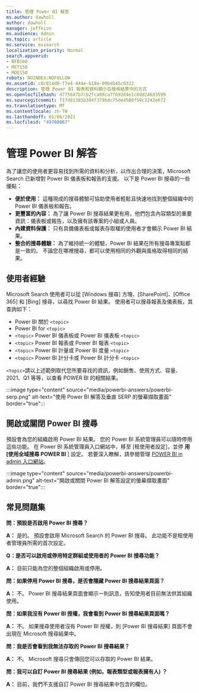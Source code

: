 ```yaml
---
title: 管理 Power BI 解答
ms.author: dawholl
author: dawholl
manager: jeffkizn
ms.audience: Admin
ms.topic: article
ms.service: mssearch
localization_priority: Normal
search.appverid:
- BFB160
- MET150
- MOE150
robots: NOINDEX:NOFOLLOW
ms.assetid: c0c814d0-f7e4-444e-b18e-09beb45c9322
description: 管理 Power BI 報表和資料顯示在搜尋結果中的方式
ms.openlocfilehash: d775647b7cb2fca08ca7f693d4e1c8dd246d3599
ms.sourcegitcommit: f17d81385b304f379bdc75d44580f59c3242e672
ms.translationtype: MT
ms.contentlocale: zh-TW
ms.lasthandoff: 01/06/2021
ms.locfileid: "49760867"
---
```

# <a name="manage-power-bi-answers"></a>管理 Power BI 解答

為了讓您的使用者更容易找到所需的資料和分析，以作出合理的決策，Microsoft Search 已新增對 Power BI 儀表板和報告的支援。 以下是 Power BI 搜尋的一些優點：

* **便於使用：** 這種現成的搜尋體驗可協助使用者輕鬆且快速地找到整個組織中的 Power BI 儀表板和報告。
* **更豐富的內容：** 為了讓 Power BI 搜尋結果更有用，他們包含內容類型的重要資訊：儀表板或報告，以及擁有該專案的小組或人員。
* **內建資料保護：** 只有具備儀表板或報表存取權的使用者才會顯示 Power BI 結果。
* **整合的搜尋體驗：** 為了維持統一的體驗，Power BI 結果在所有搜尋專案點都是一致的。 不論您在哪裡搜尋，都可以使用相同的外觀與風格取得相同的結果。

## <a name="what-users-experience"></a>使用者經驗

Microsoft Search 使用者可以從 [Windows 搜尋] 方塊、[SharePoint]、[Office 365] 和 [Bing] 搜尋，以尋找 Power BI 結果。 使用者可以搜尋報表及儀表板，其查詢如下：

* Power BI 關於 `<topic>`
* Power BI for `<topic>`
* `<topic>` Power BI 儀表板或 Power BI 儀表板 `<topic>`
* `<topic>` Power BI 報表或 Power BI 報表 `<topic>`
* `<topic>` Power BI 計量或 Power BI 度量 `<topic>`
* `<topic>` Power BI 計分卡或 Power BI 計分卡 `<topic>`

`<topic>`請以上述範例取代您所要尋找的資訊，例如銷售、使用方式、容量、2021、Q1 等等，以查看 POWER BI 的相關結果。

:::image type="content" source="media/powerbi-answers/powerbi-serp.png" alt-text="使用 Power BI 解答及垂直 SERP 的螢幕擷取畫面" border="true":::

## <a name="turn-power-bi-search-on-or-off"></a>開啟或關閉 Power BI 搜尋

預設會為您的組織啟用 Power BI 結果。 您的 Power BI 系統管理員可以隨時停用這些功能。 在 Power BI 系統管理員入口網站中，移至 [租使用者設定]，並停 **用 [使用全域搜尋 POWER BI** ] 設定。 若要深入瞭解，請參閱管理 [POWER BI in admin 入口網站](https://docs.microsoft.com/power-bi/admin/service-admin-portal#use-global-search-for-power-bi-preview)。

:::image type="content" source="media/powerbi-answers/powerbi-admin.png" alt-text="開啟或關閉 Power BI 解答設定的螢幕擷取畫面" border="true":::

## <a name="frequently-asked-questions"></a>常見問題集

**問：預設是否啟用 Power BI 搜尋？**

**A：** 是的。 預設會啟用 Microsoft Search 的 Power BI 搜尋。 此功能不是租使用者管理員所需的首次設定。

**Q：是否可以啟用或停用特定群組或使用者的 Power BI 搜尋功能？**

**A：** 目前只能為您的整個組織啟用或停用。

**問：如果停用 Power BI 搜尋，是否會隱藏 Power BI 搜尋結果頁面？**

**A：** 不。 Power BI 搜尋結果頁面會顯示一則訊息，告知使用者目前無法供其組織使用。

**問：如果我沒有 Power BI 授權，我會看到 Power BI 搜尋結果頁面嗎？**

**A：** 不。 如果搜尋使用者沒有 Power BI 授權，則 [Power BI 搜尋結果] 頁面不會出現在 Microsoft 搜尋結果中。

**問：我是否會看到我無法存取的 Power BI 搜尋結果？**

**A：** 不。 Microsoft 搜尋只會傳回您可以存取的 Power BI 結果。

**問：我可以自訂 Power BI 搜尋結果 (例如，報表類型或報表擁有人) ？**

**A：** 目前，我們不支援自訂 Power BI 搜尋結果中包含的欄位。
